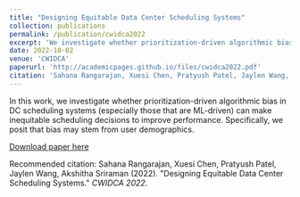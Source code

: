 ```yaml
---
title: "Designing Equitable Data Center Scheduling Systems"
collection: publications
permalink: /publication/cwidca2022
excerpt: 'We investigate whether prioritization-driven algorithmic bias in DC scheduling systems (especially those that are ML-driven) can make inequitable scheduling decisions to improve performance'
date: 2022-10-02
venue: 'CWIDCA'
paperurl: 'http://academicpages.github.io/files/cwidca2022.pdf'
citation: 'Sahana Rangarajan, Xuesi Chen, Pratyush Patel, Jaylen Wang, Akshitha Sriraman (2022). &quot;Designing Equitable Data Center Scheduling Systems.&quot; <i>CWIDCA 2022</i>.'
---
```

In this work, we investigate whether prioritization-driven algorithmic bias in DC scheduling systems (especially those that are ML-driven) can make inequitable scheduling decisions to improve performance. Specifically, we posit that bias may stem from user demographics.

[Download paper here](http://academicpages.github.io/files/cwidca2022.pdf)

Recommended citation: Sahana Rangarajan, Xuesi Chen, Pratyush Patel, Jaylen Wang, Akshitha Sriraman (2022). &quot;Designing Equitable Data Center Scheduling Systems.&quot; <i>CWIDCA 2022</i>.
